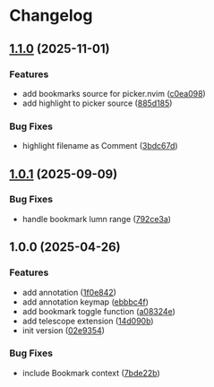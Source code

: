 # Changelog

## [1.1.0](https://github.com/wsdjeg/bookmarks.nvim/compare/v1.0.1...v1.1.0) (2025-11-01)


### Features

* add bookmarks source for picker.nvim ([c0ea098](https://github.com/wsdjeg/bookmarks.nvim/commit/c0ea098567572e1833b0f8ceb4fcbc5601acb2cc))
* add highlight to picker source ([885d185](https://github.com/wsdjeg/bookmarks.nvim/commit/885d1853f889c09ad45a2ba6d08eef697d68730d))


### Bug Fixes

* highlight filename as Comment ([3bdc67d](https://github.com/wsdjeg/bookmarks.nvim/commit/3bdc67d7c7e2cc12f19be36eb5480cb93b6f8a26))

## [1.0.1](https://github.com/wsdjeg/bookmarks.nvim/compare/v1.0.0...v1.0.1) (2025-09-09)


### Bug Fixes

* handle bookmark lumn range ([792ce3a](https://github.com/wsdjeg/bookmarks.nvim/commit/792ce3aca558db4a491a9fccda3d8931be262c52))

## 1.0.0 (2025-04-26)


### Features

* add annotation ([1f0e842](https://github.com/wsdjeg/bookmarks.nvim/commit/1f0e842145e0dd9044a8ee6e8900cf48faa90c26))
* add annotation keymap ([ebbbc4f](https://github.com/wsdjeg/bookmarks.nvim/commit/ebbbc4f964d76c588aa57dd4412146a13a319b11))
* add bookmark toggle function ([a08324e](https://github.com/wsdjeg/bookmarks.nvim/commit/a08324e3576c184890da63d304011a822fcdb2c8))
* add telescope extension ([14d090b](https://github.com/wsdjeg/bookmarks.nvim/commit/14d090b57bba2a228a014b79d9390e8600791744))
* init version ([02e9354](https://github.com/wsdjeg/bookmarks.nvim/commit/02e9354d21a3b2bea6dc565fdcb2fb67fda613bf))


### Bug Fixes

* include Bookmark context ([7bde22b](https://github.com/wsdjeg/bookmarks.nvim/commit/7bde22b5998897fc792ae1fb356453dcede6e3bd))

